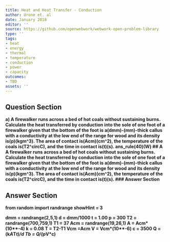 ```yaml
---
title: Heat and Heat Transfer - Conduction
author: Urone et. al
date: January 2018
editor: ''
source: https://github.com/openwebwork/webwork-open-problem-library
type: ''
tags:
- heat
- energy
- thermal
- temperature
- conduction
- power
- capacity
outcomes:
- TBD
assets: ''
---
```


## Question Section 

<b>
a) A firewalker runs across a bed of hot coals without sustaining burns. Calculate the heat transferred by conduction into the sole of one foot of a firewalker given that the bottom of the foot is a(dmm)-(mm)-thick callus with a conductivity at the low end of the range for wood and its density is(p)(kgm^3). The area of contact is(Acm)(cm^2), the temperature of the coals is(T2^circC), and the time in contact is(t)(s). 
ans_rule(40)(W)
## A
A firewalker runs across a bed of hot coals without sustaining burns. Calculate the heat transferred by conduction into the sole of one foot of a firewalker given that the bottom of the foot is a(dmm)-(mm)-thick callus with a conductivity at the low end of the range for wood and its density is(p)(kgm^3). The area of contact is(Acm)(cm^2), the temperature of the coals is(T2^circC), and the time in contact is(t)(s). 
### Answer Section


## Answer Section

from random import randrange
showHint = 3

dmm = randrange(2,5,1)
d = dmm/1000
t = 1.00
p = 300
T2 = randrange(700,759,1)
T1 = 37
Acm = randrange(19,26,1)
A = Acm*(10**-4)
k = 0.08
T = T2-T1
Vcm =Acm
V = Vcm*(10**-6)
c = 3500
Q = (k*A*T*t)/d
Tb = Q/(p*V*c)